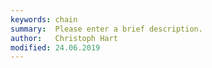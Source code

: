```yaml
---
keywords: chain
summary:  Please enter a brief description.
author:   Christoph Hart
modified: 24.06.2019
---
```

